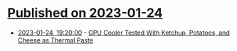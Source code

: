 # [Published on 2023-01-24](index.md)

* [2023-01-24, 19:20:00](https://it.slashdot.org/story/23/01/24/1725229/gpu-cooler-tested-with-ketchup-potatoes-and-cheese-as-thermal-paste?utm_source=rss1.0mainlinkanon&utm_medium=feed) - [GPU Cooler Tested With Ketchup, Potatoes, and Cheese as Thermal Paste](https://it.slashdot.org/story/23/01/24/1725229/gpu-cooler-tested-with-ketchup-potatoes-and-cheese-as-thermal-paste?utm_source=rss1.0mainlinkanon&utm_medium=feed)
